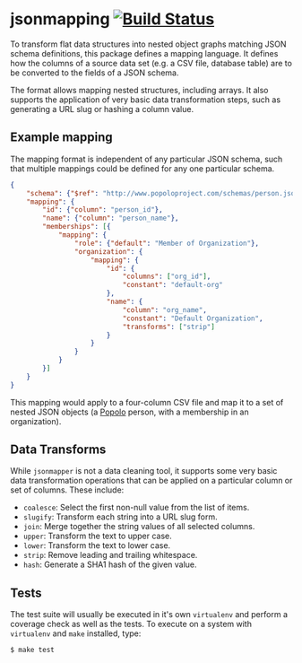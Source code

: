 # jsonmapping [![Build Status](https://travis-ci.org/pudo/jsonmapping.svg?branch=master)](https://travis-ci.org/pudo/jsonmapping)

To transform flat data structures into nested object graphs matching JSON
schema definitions, this package defines a mapping language. It defines how
the columns of a source data set (e.g. a CSV file, database table) are to be
converted to the fields of a JSON schema.

The format allows mapping nested structures, including arrays. It also supports
the application of very basic data transformation steps, such as generating a
URL slug or hashing a column value.

## Example mapping

The mapping format is independent of any particular JSON schema, such that
multiple mappings could be defined for any one particular schema.

```json
{
    "schema": {"$ref": "http://www.popoloproject.com/schemas/person.json"},
    "mapping": {
        "id": {"column": "person_id"},
        "name": {"column": "person_name"},
        "memberships": [{
            "mapping": {
                "role": {"default": "Member of Organization"},
                "organization": {
                    "mapping": {
                        "id": {
                            "columns": ["org_id"],
                            "constant": "default-org"
                        },
                        "name": {
                            "column": "org_name",
                            "constant": "Default Organization",
                            "transforms": ["strip"]
                        }
                    }
                }
            }
        }]
    }
}
```

This mapping would apply to a four-column CSV file and map it to a set of
nested JSON objects (a [Popolo](http://www.popoloproject.com/) person, with a
membership in an organization).

## Data Transforms

While ``jsonmapper`` is not a data cleaning tool, it supports some very basic
data transformation operations that can be applied on a particular column or
set of columns. These include:

* ``coalesce``: Select the first non-null value from the list of items.
* ``slugify``: Transform each string into a URL slug form.
* ``join``: Merge together the string values of all selected columns.
* ``upper``: Transform the text to upper case.
* ``lower``: Transform the text to lower case.
* ``strip``: Remove leading and trailing whitespace.
* ``hash``: Generate a SHA1 hash of the given value.

## Tests

The test suite will usually be executed in it's own ``virtualenv`` and perform a
coverage check as well as the tests. To execute on a system with ``virtualenv``
and ``make`` installed, type:

```bash
$ make test
```
